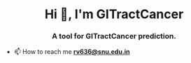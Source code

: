 <h1 align="center">Hi 👋, I'm GITractCancer</h1>
<h3 align="center">A tool for GITractCancer prediction.</h3>


- 📫 How to reach me **rv636@snu.edu.in**

<p align="left">
</p>

